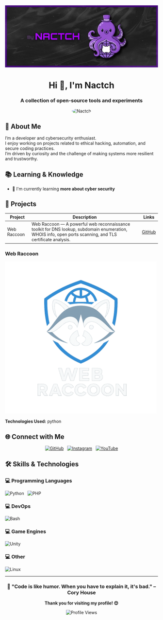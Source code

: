 <div align="center">
  
  ![Web Raccoon](banner.jpg)

</div>

<div align="center">

# Hi 👋, I'm Nactch

### A collection of open-source tools and experiments

<img src="https://github.com/nacttch.png" alt="Nactch" width="150" height="150" style="border-radius: 50%;" />

</div>

## 🚀 About Me

I’m a developer and cybersecurity enthusiast.  
I enjoy working on projects related to ethical hacking, automation, and secure coding practices.  
I’m driven by curiosity and the challenge of making systems more resilient and trustworthy.

## 📚 Learning & Knowledge

<div align="left">

- 🌱 I'm currently learning **more about cyber security**

</div>

## 🚀 Projects

| Project | Description | Links |
|---|---|---|
| Web Raccoon  | Web Raccoon — A powerful web reconnaissance toolkit for DNS lookup, subdomain enumeration, WHOIS info, open ports scanning, and TLS certificate analysis.  | [GitHub](https://github.com/nacttch/web-raccoon) |

### Web Raccoon 

<img src="https://raw.githubusercontent.com/nacttch/web-raccoon/main/logo.png" alt="Web Raccoon " width="500"/>

**Technologies Used:** python

## 🌐 Connect with Me

<div align="center">

[![GitHub](https://img.shields.io/badge/GitHub-181717?style=for-the-badge&logo=github&logoColor=white)](https://github.com/nacttch)&nbsp;&nbsp;&nbsp;[![Instagram](https://img.shields.io/badge/Instagram-E4405F?style=for-the-badge&logo=instagram&logoColor=white)](https://instagram.com/dontbekai)&nbsp;&nbsp;&nbsp;[![YouTube](https://img.shields.io/badge/YouTube-FF0000?style=for-the-badge&logo=youtube&logoColor=white)](https://www.youtube.com/@nactch)

</div>

## 🛠️ Skills & Technologies

### 💻 Programming Languages

![Python](https://img.shields.io/badge/Python-3776AB?style=for-the-badge&logo=python&logoColor=white)&nbsp;&nbsp;&nbsp;![PHP](https://img.shields.io/badge/PHP-777BB4?style=for-the-badge&logo=php&logoColor=white)

### 💻 DevOps

![Bash](https://img.shields.io/badge/Bash-4EAA25?style=for-the-badge&logo=gnu-bash&logoColor=white)

### 💻 Game Engines

![Unity](https://img.shields.io/badge/Unity-FFFFFF?style=for-the-badge&logo=unity&logoColor=black)

### 💻 Other

![Linux](https://img.shields.io/badge/Linux-FCC624?style=for-the-badge&logo=linux&logoColor=black)

---

<div align="center">

### 🎯 "Code is like humor. When you have to explain it, it's bad." – Cory House

**Thank you for visiting my profile! 😊**

![Profile Views](https://komarev.com/ghpvc/?username=nacttch&color=brightgreen&style=flat-square&label=Profile+Views)

</div>

